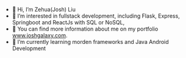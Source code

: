 - 👋 Hi, I’m Zehua(Josh) Liu
- 👀 I’m interested in fullstack development, including Flask, Express, Springboot and ReactJs with SQL or NoSQL, 
- 🤵 You can find more information about me on my portfolio www.joshgalaxy.com.
- 🌱 I’m currently learning morden frameworks and Java Android Development

<!---
JoshL579/JoshL579 is a ✨ special ✨ repository because its `README.md` (this file) appears on your GitHub profile.
You can click the Preview link to take a look at your changes.
--->

